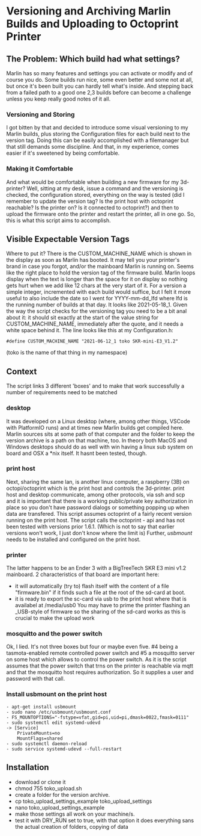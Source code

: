 # Versioning and Archiving Marlin Builds and Uploading to Octoprint Printer

## The Problem: Which build had what settings?
Marlin has so many features and settings you can activate or modify and of course you do. Some builds run nice, some even better and some not at all, but once it's been built you can hardly tell what's inside. And stepping back from a failed path to a good one 2,3 builds before can become a challenge unless you keep really good notes of it all.
### Versioning and Storing
I got bitten by that and decided to introduce some visual versioning to my Marlin builds, plus storing the Configuration files for each build next to the version tag.
Doing this can be easily accomplished with a filemanager but that still demands some discipline. And that, in my experience, comes easier if it's sweetened by being comfortable.
### Making it Comfortable
And what would be comfortable when building a new firmware for my 3d-printer? Well, sitting at my desk, issue a command and the versioning is checked, the configuration stored, everything on the way is tested (did I remember to update the version tag? Is the print host with octoprint reachable? Is the printer on? Is it connected to octoprint?) and then to upload the firmware onto the printer and restart the printer, all in one go.
So, this is what this script aims to accomplish.
## Visible Expectable Version Tags
Where to put it? There is the CUSTOM_MACHINE_NAME which is shown in the display as soon as Marlin has booted. It may tell you your printer's brand in case you forgot, and/or the mainboard Marlin is running on. Seems like the right place to hold the version tag of the firmware build. Marlin loops display when the text is longer than the space for it on display so nothing gets hurt when we add like 12 chars at the very start of it.
For a version a simple integer, incremented with each build would suffice, but I felt it more useful to also include the date so I went for YYYY-mm-dd_lfd where lfd is the running number of builds at that day. It looks like 2021-05-18_1.
Given the way the script checks for the versioning tag you need to be a bit anal about it: it should sit exactly at the start of the value string for CUSTOM_MACHINE_NAME, immediately after the quote, and it needs a white space behind it. The line looks like this at my Configuration.h:
```
#define CUSTOM_MACHINE_NAME "2021-06-12_1 toko SKR-mini-E3_V1.2" 

```
(toko is the name of that thing in my namespace)

## Context
The script links 3 different 'boxes' and to make that work successfully a number of requirements need to be matched 
### desktop
It was developed on a Linux desktop (where, among other things,  VSCode with PlatformIO runs) and at times new Marlin builds get compiled here. Marlin sources sits at some path of that computer and the folder to keep the version archive is a path on that machine, too. In theory both MacOS and Windows desktops should do as well with win having a linux sub system on board and OSX a \*nix itself. It hasnt been tested, though. 
### print host
Next, sharing the same lan, is another linux computer, a raspberry (3B) on octopi/octoprint which is the print host and controls the 3d-printer. print host and desktop communicate, among other protocols, via ssh and scp and it is important that there is a working public/private key authorization in place so you don't have password dialogs or something popping up when data are transfered. This script assumes octoprint of a fairly recent version running on the print host. The script calls the octoprint - api and has not been tested with versions prior 1.6.1. (Which is not to say that earlier versions won't work, I just don't know where the limit is)
Further, *usbmount* needs to be installed and configured on  the print host.
### printer
The latter happens to be an Ender 3 with a BigTreeTech SKR E3 mini v1.2 mainboard. 2 characteristics of that board are important here: 
- it will automatically (try to) flash itself with the content of a file "firmware.bin" if it finds such a file at the root of the sd-card at boot.
- it is ready to export the sc-card via usb to the print host where that is availabel at /media/usb0
You may have to prime the printer flashing an \_USB-style of firmware so the sharing of the sd-card works as this is crucial to make the upload work
### mosquitto and the power switch
Ok, I lied. It's not three boxes but four or maybe even five. #4 being a tasmota-enabled remote controlled power switch and #5 a mosquitto server on some host which allows to control the power switch. As it is the script assumes that the power switch that trns on the printer is reachable via mqtt and that the mosquitto host requires authorization. So it supplies a user and password with that call. 

### Install usbmount on the print host
```
- apt-get install usbmount
- sudo nano /etc/usbmount/usbmount.conf
- FS_MOUNTOPTIONS="-fstype=vfat,gid=pi,uid=pi,dmask=0022,fmask=0111"
- sudo systemctl edit systemd-udevd
-> [Service]
    PrivateMounts=no
    MountFlags=shared
- sudo systemctl daemon-reload
- sudo service systemd-udevd --full-restart
```

## Installation
- download or clone it
- chmod 755 toko_upload.sh
- create a folder for the version archive. 
- cp toko_upload_settings_example toko_upload_settings
- nano toko_upload_settings_example
- make those settings all work on your machine/s. 
- test it with DRY_RUN set to true, with that option it does everything sans the actual creation of folders, copying of data 




